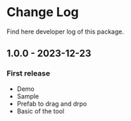 # Change Log   
Find here developer log of this package.    

## 1.0.0 - 2023-12-23
### First release
- Demo
- Sample
- Prefab to drag and drpo
- Basic of the tool


